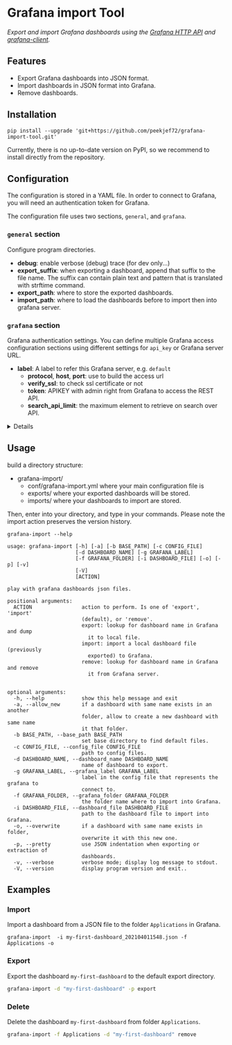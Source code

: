 # Grafana import Tool

_Export and import Grafana dashboards using the [Grafana HTTP API] and
[grafana-client]._


## Features

- Export Grafana dashboards into JSON format.
- Import dashboards in JSON format into Grafana.
- Remove dashboards.


## Installation

```shell
pip install --upgrade 'git+https://github.com/peekjef72/grafana-import-tool.git'
```

Currently, there is no up-to-date version on PyPI, so we recommend to
install directly from the repository.


## Configuration

The configuration is stored in a YAML file. In order to connect to Grafana, you
will need an authentication token for Grafana.

The configuration file uses two sections, `general`, and `grafana`.

### `general` section
Configure program directories.

* **debug**: enable verbose (debug) trace (for dev only...)
* **export_suffix**: when exporting a dashboard, append that suffix to the file name. The suffix can contain plain text and pattern that is translated with strftime command.
* **export_path**: where to store the exported dashboards.
* **import_path**: where to load the dashboards before to import then into grafana server.

### `grafana` section

Grafana authentication settings. You can define multiple Grafana access
configuration sections using different settings for `api_key` or Grafana
server URL.

* **label**: A label to refer this Grafana server, e.g. `default`
  * **protocol**, **host**, **port**: use to build the access url
  * **verify_ssl**: to check ssl certificate or not
  * **token**: APIKEY with admin right from Grafana to access the REST API.
  * **search_api_limit**: the maximum element to retrieve on search over API.

<details>

**Example:**

```yaml
---

  general:
    debug: false
    import_folder: test_import

  grafana:
    default:
      protocol: http
      host: localhost
      port: 3000
      token: "____APIKEY____"
      search_api_limit: 5000
      verify_ssl: true
```
</details>


## Usage

build a directory structure:
- grafana-import/
	- conf/grafana-import.yml
	where your main configuration file is
	- exports/
	where your exported dashboards will be stored.
	- imports/
	where your dashboards to import are stored.

Then, enter into your directory, and type in your commands.
Please note the import action preserves the version history.

`grafana-import --help`
```shell
usage: grafana-import [-h] [-a] [-b BASE_PATH] [-c CONFIG_FILE]
                      [-d DASHBOARD_NAME] [-g GRAFANA_LABEL]
                      [-f GRAFANA_FOLDER] [-i DASHBOARD_FILE] [-o] [-p] [-v]
                      [-V]
                      [ACTION]

play with grafana dashboards json files.

positional arguments:
  ACTION                action to perform. Is one of 'export', 'import'
                        (default), or 'remove'.
                        export: lookup for dashboard name in Grafana and dump
                          it to local file.
                        import: import a local dashboard file (previously 
                          exported) to Grafana.
                        remove: lookup for dashboard name in Grafana and remove
                          it from Grafana server.


optional arguments:
  -h, --help            show this help message and exit
  -a, --allow_new       if a dashboard with same name exists in an another
                        folder, allow to create a new dashboard with same name
                        it that folder.
  -b BASE_PATH, --base_path BASE_PATH
                        set base directory to find default files.
  -c CONFIG_FILE, --config_file CONFIG_FILE
                        path to config files.
  -d DASHBOARD_NAME, --dashboard_name DASHBOARD_NAME
                        name of dashboard to export.
  -g GRAFANA_LABEL, --grafana_label GRAFANA_LABEL
                        label in the config file that represents the grafana to
                        connect to.
  -f GRAFANA_FOLDER, --grafana_folder GRAFANA_FOLDER
                        the folder name where to import into Grafana.
  -i DASHBOARD_FILE, --dashboard_file DASHBOARD_FILE
                        path to the dashboard file to import into Grafana.
  -o, --overwrite       if a dashboard with same name exists in folder,
                        overwrite it with this new one.
  -p, --pretty          use JSON indentation when exporting or extraction of
                        dashboards.
  -v, --verbose         verbose mode; display log message to stdout.
  -V, --version         display program version and exit..

```


## Examples

### Import
Import a dashboard from a JSON file to the folder `Applications` in Grafana.
```shell
grafana-import  -i my-first-dashboard_202104011548.json -f Applications -o
```

### Export
Export the dashboard `my-first-dashboard` to the default export directory.
```bash
grafana-import -d "my-first-dashboard" -p export
```

### Delete
Delete the dashboard `my-first-dashboard` from folder `Applications`.
```bash
grafana-import -f Applications -d "my-first-dashboard" remove
```


[Grafana HTTP API]: https://grafana.com/docs/grafana/latest/http_api/
[grafana-client]: https://github.com/panodata/grafana-client
